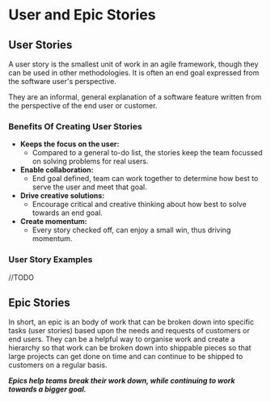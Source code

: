 # User and Epic Stories

## User Stories

A user story is the smallest unit of work in an agile framework, though they can be used in other methodologies. It is often an end goal expressed from the software user's perspective.

They are an informal, general explanation of a software feature written from the perspective of the end user or customer.


### Benefits Of Creating User Stories

* **Keeps the focus on the user:**
	* Compared to a general to-do list, the stories keep the team focussed on solving problems for real users.
* **Enable collaboration:**
	* End goal defined, team can work together to determine how best to serve the user and meet that goal.
* **Drive creative solutions:**
	* Encourage critical and creative thinking about how best to solve towards an end goal.
* **Create momentum:**
	* Every story checked off, can enjoy a small win, thus driving momentum.


### User Story Examples
//TODO


## Epic Stories

In short, an epic is an body of work that can be broken down into specific tasks (user stories) based upon the needs and requests of customers or end users. They can be a helpful way to organise work and create a hierarchy so that work can be broken down into shippable pieces so that large projects can get done on time and can continue to be shipped to customers on a regular basis.


**_Epics help teams break their work down, while continuing  to work towards a bigger goal._**
